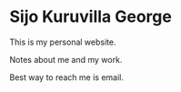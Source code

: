 # Sijo Kuruvilla George

This is my personal website.

Notes about me and my work.

Best way to reach me is email.



